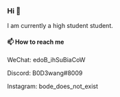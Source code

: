 ### Hi 👋

I am currently a high student student. 

#### 📫 How to reach me

WeChat: edoB_ihSuBiaCoW

Discord: B0D3wang#8009

Instagram: bode_does_not_exist

<!--
**wangb24/wangb24** is a ✨ _special_ ✨ repository because its `README.md` (this file) appears on your GitHub profile.

Here are some ideas to get you started:

- 🔭 I’m currently working on ...
- 🌱 I’m currently learning ...
- 👯 I’m looking to collaborate on ...
- 🤔 I’m looking for help with ...
- 💬 Ask me about ...
- 📫 How to reach me: ...
- 😄 Pronouns: ...
- ⚡ Fun fact: ...
-->

